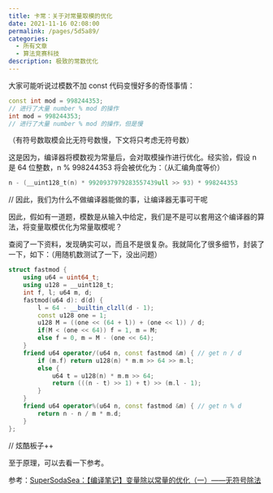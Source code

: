 ```yaml
---
title: 卡常：关于对常量取模的优化
date: 2021-11-16 02:08:00
permalink: /pages/5d5a89/
categories:
  - 所有文章
  - 算法竞赛科技
description: 极致的常数优化
---
```


大家可能听说过模数不加 const 代码变慢好多的奇怪事情：

```cpp
const int mod = 998244353;
// 进行了大量 number % mod 的操作
int mod = 998244353;
// 进行了大量 number % mod 的操作，但是慢
```

（有符号数取模会比无符号数慢，下文将只考虑无符号数）

这是因为，编译器将模数视为常量后，会对取模操作进行优化。经实验，假设 n 是 64 位整数，n % 998244353 将会被优化为：（从汇编角度等价）

```cpp
n - (__uint128_t(n) * 9920937979283557439ull >> 93) * 998244353
```

// 因此，我们为什么不做编译器能做的事，让编译器无事可干呢

因此，假如有一道题，模数是从输入中给定，我们是不是可以套用这个编译器的算法，将变量取模优化为常量取模呢？

查阅了一下资料，发现确实可以，而且不是很复杂。我就简化了很多细节，封装了一下，如下：（用随机数测试了一下，没出问题）

```cpp
struct fastmod {
    using u64 = uint64_t;
    using u128 = __uint128_t;
    int f, l; u64 m, d;
    fastmod(u64 d): d(d) {
        l = 64 - __builtin_clzll(d - 1);
        const u128 one = 1;
        u128 M = ((one << (64 + l)) + (one << l)) / d;
        if(M < (one << 64)) f = 1, m = M;
        else f = 0, m = M - (one << 64);
    }
    friend u64 operator/(u64 n, const fastmod &m) { // get n / d
        if (m.f) return u128(n) * m.m >> 64 >> m.l;
        else {
            u64 t = u128(n) * m.m >> 64;
            return (((n - t) >> 1) + t) >> (m.l - 1);
        }
    }
    friend u64 operator%(u64 n, const fastmod &m) { // get n % d
        return n - n / m * m.d;
    }
};
```

// 炫酷板子++

至于原理，可以去看一下参考。

参考：[SuperSodaSea：【编译笔记】变量除以常量的优化（一）——无符号除法](https://zhuanlan.zhihu.com/p/151038723)
